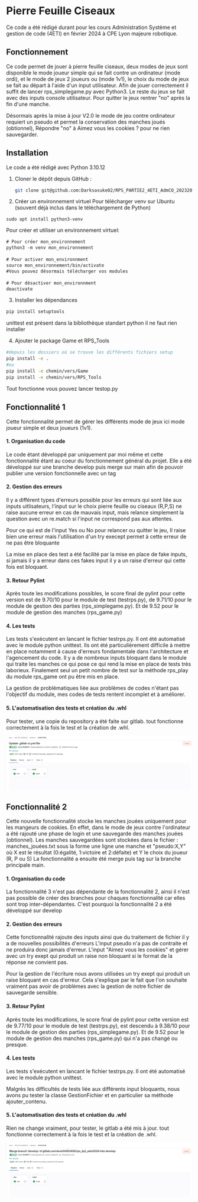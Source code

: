 # Pierre Feuille Ciseaux

Ce code a été rédigé durant pour les cours Administration Système et gestion de code (4ETI) en février 2024 à CPE Lyon majeure robotique.
## Fonctionnement

Ce code permet de jouer à pierre feuille ciseaux, deux modes de jeux sont disponible le mode joueur simple qui se fait contre un ordinateur (mode ordi), et le mode de jeux 2 joueurs ou (mode 1v1), le choix du mode de jeux se fait au départ à l'aide d'un input utilisateur. Afin de jouer correctement il suffit de lancer rps_simplegame.py avec Python3. Le reste du jeux se fait avec des inputs console utilisateur. Pour quitter le jeux rentrer "no" après la fin d'une manche.

Désormais après la mise à jour V2.0 le mode de jeu contre ordinateur requiert un pseudo et permet la conservation des manches joués (obtionnel), Répondre "no" à Aimez vous les cookies ? pour ne rien sauvegarder.


## Installation
Le code a été rédigé avec Python 3.10.12

1. Cloner le dépôt depuis GitHub :
   ```bash
   git clone git@github.com:Darksasuke02/RPS_PARTIE2_4ETI_AdmCO_20232024.git
   ```

2. Créer un environnement virtuel
Pour télécharger venv sur Ubuntu (souvent déjà inclus dans le téléchargement de Python)
```console
sudo apt install python3-venv
```

Pour créer et utiliser un environnement virtuel:
```console
# Pour créer mon_environnement
python3 -m venv mon_environnement

# Pour activer mon_environnment 
source mon_environnement/bin/activate
#Vous pouvez désormais télécharger vos modules

# Pour désactiver mon_environnment
deactivate
```



3. Installer les dépendances 
```bash
pip install setuptools
```
unittest est présent dans la bibliothèque standart python il ne faut rien installer

4. Ajouter le package Game et RPS_Tools
```bash
#depuis les dossiers où se trouve les différents fichiers setup
pip install -e .
#ou
pip install -e chemin/vers/Game
pip install -e chemin/vers/RPS_Tools
```
Tout fonctionne vous pouvez lancer testop.py

## Fonctionnalité 1

Cette fonctionnalité permet de gérer les différents mode de jeux ici mode joueur simple et deux joueurs (1v1).

#### 1. Organisation du code

Le code étant développé par uniquement par moi même et cette fonctionnalité étant au coeur du fonctionnement général du projet. Elle a été développé sur une branche develop puis merge sur main afin de pouvoir publier une version fonctionnelle avec un tag
#### 2. Gestion des erreurs

Il y a différent types d'erreurs possible pour les erreurs qui sont liée aux inputs uitlisateurs, l'input sur le choix pierre feuille ou ciseaux (R,P,S) ne raise aucune erreur en cas de mauvais input, mais relance simplement la question avec un re.match si l'input ne correspond pas aux attentes.

Pour ce qui est de l'input Yes ou No pour relancer ou quitter le jeu, Il raise bien une erreur mais l'utilisation d'un try execept permet à cette erreur de ne pas être bloquante

La mise en place des test a été facilité par la mise en place de fake inputs, si jamais il y a erreur dans ces fakes input il y a un raise d'erreur qui cette fois est bloquant.
#### 3. Retour Pylint

Après toute les modifications possibles, le score final de pylint pour cette version est de 9.70/10 pour le module de test (testrps.py), de 9.71/10 pour le module de gestion des parties (rps_simplegame.py). Et de 9.52 pour le module de gestion des manches (rps_game.py)

#### 4. Les tests

Les tests s'exécutent en lancant le fichier testrps.py. Il ont été automatisé avec le module python unittest. 
Ils ont été particulièrement difficile à mettre en place notamment à cause d'erreurs fondamentale dans l'architecture et l'agencement du code. Il y a de nombreux inputs bloquant dans le module qui traite les manches ce qui pose ce qui rend la mise en place de tests très laborieux.
Finalement seul un petit nombre de test sur la méthode rps_play du module rps_game ont pu être mis en place.

La gestion de problématiques liée aux problèmes de codes n'étant pas l'objectif du module, mes codes de tests rentent incomplet et à améliorer.

#### 5. L'automatisation des tests et création du .whl

Pour tester, une copie du repository a été faite sur gitlab.
tout fonctionne correctement à la fois le test et la création de .whl.

![illustration](images/testauto.png)

## Fonctionnalité 2

Cette nouvelle fonctionnalité stocke les manches jouées uniquement pour les mangeurs de cookies. En effet, dans le mode de jeux contre l'ordinateur a été rajouté une phase de login et une sauvegarde des manches jouées (obtionnel).
Les manches sauvegardées sont stockées dans le fichier : manches_jouées.txt sous la forme une ligne une manche et "pseudo:X,Y" où X est le résultat (0:égalité, 1:victoire et 2:défaite) et Y le choix du joueur (R, P ou S)
La fonctionnalité a ensuite été merge puis tag sur la branche principale main.

#### 1. Organisation du code

La fonctionnalité 3 n'est pas dépendante de la fonctionnalité 2, ainsi il n'est pas possible de créer des branches pour chaques fonctionnalité car elles sont trop inter-dépendantes. C'est pourquoi la fonctionnalité 2 a été développé sur develop

#### 2. Gestion des erreurs

Cette fonctionnalité rajoute des inputs ainsi que du traitement de fichier il y a de nouvelles possibilités d'erreurs
L'input pseudo n'a pas de contraite et ne produira donc jamais d'erreur.
L'input "Aimez vous les cookies" et gérer avec un try exept qui produit un raise non bloquant si le format de la réponse ne convient pas.

Pour la gestion de l'écriture nous avons utilisées un try exept qui produit un raise bloquant en cas d'erreur. Cela s'explique par le fait que l'on souhaite vraiment pas avoir de problèmes avec la gestion de notre fichier de sauvegarde sensible.


#### 3. Retour Pylint

Après toute les modifications, le score final de pylint pour cette version est de 9.77/10 pour le module de test (testrps.py), est descendu à 9.38/10 pour le module de gestion des parties (rps_simplegame.py). Et de 9.52 pour le module de gestion des manches (rps_game.py) qui n'a pas changé ou presque.

#### 4. Les tests

Les tests s'exécutent en lancant le fichier testrps.py. Il ont été automatisé avec le module python unittest. 

Malgrès les difficultés de tests liée aux différents input bloquants, nous avons pu tester la classe GestionFichier et en particulier sa méthode ajouter_contenu.


#### 5. L'automatisation des tests et création du .whl

Rien ne change vraiment, pour tester, le gitlab a été mis à jour.
tout fonctionne correctement à la fois le test et la création de .whl.


![illustration](images/auto2.png)
